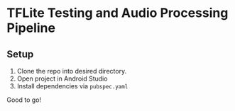 # TFLite Testing and Audio Processing Pipeline

## Setup
1. Clone the repo into desired directory.
2. Open project in Android Studio
3. Install dependencies via `pubspec.yaml`


Good to go!
